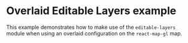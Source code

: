 # Overlaid Editable Layers example

This example demonstrates how to make use of the `editable-layers` module when using an overlaid configuration on the `react-map-gl` map.

